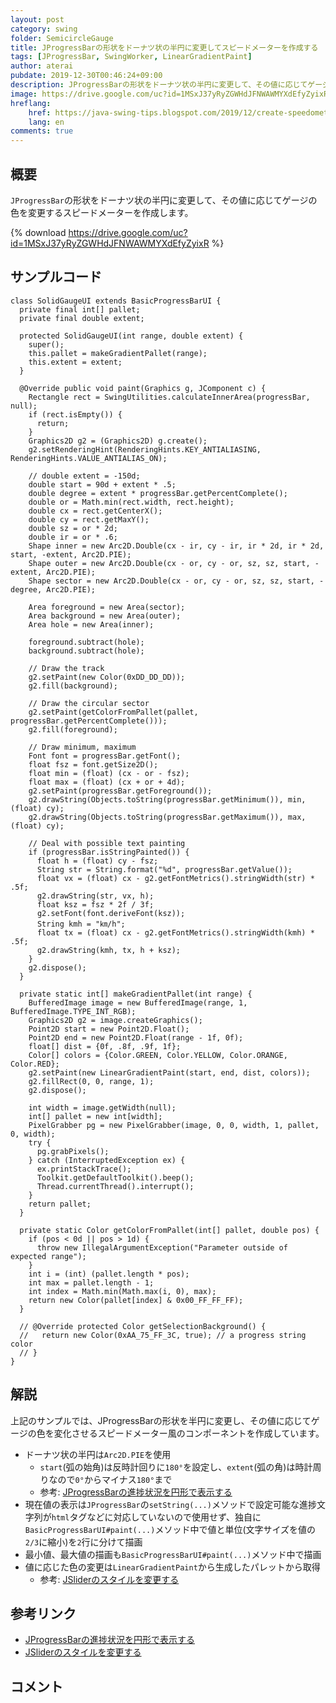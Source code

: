 ```yaml
---
layout: post
category: swing
folder: SemicircleGauge
title: JProgressBarの形状をドーナツ状の半円に変更してスピードメーターを作成する
tags: [JProgressBar, SwingWorker, LinearGradientPaint]
author: aterai
pubdate: 2019-12-30T00:46:24+09:00
description: JProgressBarの形状をドーナツ状の半円に変更して、その値に応じてゲージの色を変更するスピードメーターを作成します。
image: https://drive.google.com/uc?id=1MSxJ37yRyZGWHdJFNWAWMYXdEfyZyixR
hreflang:
    href: https://java-swing-tips.blogspot.com/2019/12/create-speedometer-by-changing-shape-of.html
    lang: en
comments: true
---
```

## 概要
`JProgressBar`の形状をドーナツ状の半円に変更して、その値に応じてゲージの色を変更するスピードメーターを作成します。

{% download https://drive.google.com/uc?id=1MSxJ37yRyZGWHdJFNWAWMYXdEfyZyixR %}

## サンプルコード
<pre class="prettyprint"><code>class SolidGaugeUI extends BasicProgressBarUI {
  private final int[] pallet;
  private final double extent;

  protected SolidGaugeUI(int range, double extent) {
    super();
    this.pallet = makeGradientPallet(range);
    this.extent = extent;
  }

  @Override public void paint(Graphics g, JComponent c) {
    Rectangle rect = SwingUtilities.calculateInnerArea(progressBar, null);
    if (rect.isEmpty()) {
      return;
    }
    Graphics2D g2 = (Graphics2D) g.create();
    g2.setRenderingHint(RenderingHints.KEY_ANTIALIASING, RenderingHints.VALUE_ANTIALIAS_ON);

    // double extent = -150d;
    double start = 90d + extent * .5;
    double degree = extent * progressBar.getPercentComplete();
    double or = Math.min(rect.width, rect.height);
    double cx = rect.getCenterX();
    double cy = rect.getMaxY();
    double sz = or * 2d;
    double ir = or * .6;
    Shape inner = new Arc2D.Double(cx - ir, cy - ir, ir * 2d, ir * 2d, start, -extent, Arc2D.PIE);
    Shape outer = new Arc2D.Double(cx - or, cy - or, sz, sz, start, -extent, Arc2D.PIE);
    Shape sector = new Arc2D.Double(cx - or, cy - or, sz, sz, start, -degree, Arc2D.PIE);

    Area foreground = new Area(sector);
    Area background = new Area(outer);
    Area hole = new Area(inner);

    foreground.subtract(hole);
    background.subtract(hole);

    // Draw the track
    g2.setPaint(new Color(0xDD_DD_DD));
    g2.fill(background);

    // Draw the circular sector
    g2.setPaint(getColorFromPallet(pallet, progressBar.getPercentComplete()));
    g2.fill(foreground);

    // Draw minimum, maximum
    Font font = progressBar.getFont();
    float fsz = font.getSize2D();
    float min = (float) (cx - or - fsz);
    float max = (float) (cx + or + 4d);
    g2.setPaint(progressBar.getForeground());
    g2.drawString(Objects.toString(progressBar.getMinimum()), min, (float) cy);
    g2.drawString(Objects.toString(progressBar.getMaximum()), max, (float) cy);

    // Deal with possible text painting
    if (progressBar.isStringPainted()) {
      float h = (float) cy - fsz;
      String str = String.format("%d", progressBar.getValue());
      float vx = (float) cx - g2.getFontMetrics().stringWidth(str) * .5f;
      g2.drawString(str, vx, h);
      float ksz = fsz * 2f / 3f;
      g2.setFont(font.deriveFont(ksz));
      String kmh = "㎞/h";
      float tx = (float) cx - g2.getFontMetrics().stringWidth(kmh) * .5f;
      g2.drawString(kmh, tx, h + ksz);
    }
    g2.dispose();
  }

  private static int[] makeGradientPallet(int range) {
    BufferedImage image = new BufferedImage(range, 1, BufferedImage.TYPE_INT_RGB);
    Graphics2D g2 = image.createGraphics();
    Point2D start = new Point2D.Float();
    Point2D end = new Point2D.Float(range - 1f, 0f);
    float[] dist = {0f, .8f, .9f, 1f};
    Color[] colors = {Color.GREEN, Color.YELLOW, Color.ORANGE, Color.RED};
    g2.setPaint(new LinearGradientPaint(start, end, dist, colors));
    g2.fillRect(0, 0, range, 1);
    g2.dispose();

    int width = image.getWidth(null);
    int[] pallet = new int[width];
    PixelGrabber pg = new PixelGrabber(image, 0, 0, width, 1, pallet, 0, width);
    try {
      pg.grabPixels();
    } catch (InterruptedException ex) {
      ex.printStackTrace();
      Toolkit.getDefaultToolkit().beep();
      Thread.currentThread().interrupt();
    }
    return pallet;
  }

  private static Color getColorFromPallet(int[] pallet, double pos) {
    if (pos &lt; 0d || pos &gt; 1d) {
      throw new IllegalArgumentException("Parameter outside of expected range");
    }
    int i = (int) (pallet.length * pos);
    int max = pallet.length - 1;
    int index = Math.min(Math.max(i, 0), max);
    return new Color(pallet[index] &amp; 0x00_FF_FF_FF);
  }

  // @Override protected Color getSelectionBackground() {
  //   return new Color(0xAA_75_FF_3C, true); // a progress string color
  // }
}
</code></pre>

## 解説
上記のサンプルでは、JProgressBarの形状を半円に変更し、その値に応じてゲージの色を変化させるスピードメーター風のコンポーネントを作成しています。

- ドーナツ状の半円は`Arc2D.PIE`を使用
    - `start`(弧の始角)は反時計回りに`180°`を設定し、`extent`(弧の角)は時計周りなので`0°`からマイナス`180°`まで
    - 参考: [JProgressBarの進捗状況を円形で表示する](https://ateraimemo.com/Swing/ProgressCircle.html)
- 現在値の表示は`JProgressBar`の`setString(...)`メソッドで設定可能な進捗文字列が`html`タグなどに対応していないので使用せず、独自に`BasicProgressBarUI#paint(...)`メソッド中で値と単位(文字サイズを値の`2/3`に縮小)を`2`行に分けて描画
- 最小値、最大値の描画も`BasicProgressBarUI#paint(...)`メソッド中で描画
- 値に応じた色の変更は`LinearGradientPaint`から生成したパレットから取得
    - 参考: [JSliderのスタイルを変更する](https://ateraimemo.com/Swing/GradientTrackSlider.html)

<!-- dummy comment line for breaking list -->

## 参考リンク
- [JProgressBarの進捗状況を円形で表示する](https://ateraimemo.com/Swing/ProgressCircle.html)
- [JSliderのスタイルを変更する](https://ateraimemo.com/Swing/GradientTrackSlider.html)

<!-- dummy comment line for breaking list -->

## コメント
